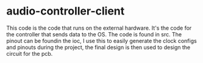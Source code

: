 # audio-controller-client

This code is the code that runs on the external hardware. It's the code for the controller that sends data to the OS. The code is found in src. The pinout can be foundin the ioc, I use this to easily generate the clock configs and pinouts during the project, the final design is then used to design the circuit for the pcb.
